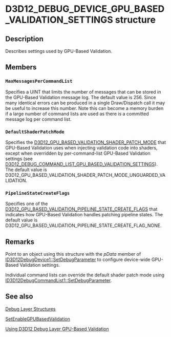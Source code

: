 # D3D12_DEBUG_DEVICE_GPU_BASED_VALIDATION_SETTINGS structure

## Description

Describes settings used by GPU-Based Validation.

## Members

### `MaxMessagesPerCommandList`

Specifies a UINT that limits the number of messages that can be stored in the GPU-Based Validation message log. The default value is 256. Since many identical errors can be produced in a single Draw/Dispatch call it may be useful to increase this number. Note this can become a memory burden if a large number of command lists are used as there is a committed message log per command list.

### `DefaultShaderPatchMode`

Specifies the [D3D12_GPU_BASED_VALIDATION_SHADER_PATCH_MODE](https://learn.microsoft.com/windows/desktop/api/d3d12sdklayers/ne-d3d12sdklayers-d3d12_gpu_based_validation_shader_patch_mode) that GPU-Based Validation uses when injecting validation code into shaders, except when overridden by per-command-list GPU-Based Validation settings (see [D3D12_DEBUG_COMMAND_LIST_GPU_BASED_VALIDATION_SETTINGS](https://learn.microsoft.com/windows/desktop/api/d3d12sdklayers/ns-d3d12sdklayers-d3d12_debug_command_list_gpu_based_validation_settings)). The default value is D3D12_GPU_BASED_VALIDATION_SHADER_PATCH_MODE_UNGUARDED_VALIDATION.

### `PipelineStateCreateFlags`

Specifies one of the [D3D12_GPU_BASED_VALIDATION_PIPELINE_STATE_CREATE_FLAGS](https://learn.microsoft.com/windows/desktop/api/d3d12sdklayers/ne-d3d12sdklayers-d3d12_gpu_based_validation_pipeline_state_create_flags) that indicates how GPU-Based Validation handles patching pipeline states. The default value is D3D12_GPU_BASED_VALIDATION_PIPELINE_STATE_CREATE_FLAG_NONE.

## Remarks

Point to an object using this structure with the *pData* member of [ID3D12DebugDevice1::SetDebugParameter](https://learn.microsoft.com/windows/desktop/api/d3d12sdklayers/nf-d3d12sdklayers-id3d12debugdevice1-setdebugparameter) to configure device-wide GPU-Based Validation settings.

Individual command lists can override the default shader patch mode using [ID3D12DebugCommandList1::SetDebugParameter](https://learn.microsoft.com/windows/desktop/api/d3d12sdklayers/nf-d3d12sdklayers-id3d12debugcommandlist1-setdebugparameter).

## See also

[Debug Layer Structures](https://learn.microsoft.com/windows/desktop/direct3d12/direct3d-12-sdklayers-structures)

[SetEnableGPUBasedValidation](https://learn.microsoft.com/windows/desktop/api/d3d12sdklayers/nf-d3d12sdklayers-id3d12debug1-setenablegpubasedvalidation)

[Using D3D12 Debug Layer GPU-Based Validation](https://learn.microsoft.com/windows/desktop/direct3d12/using-d3d12-debug-layer-gpu-based-validation)